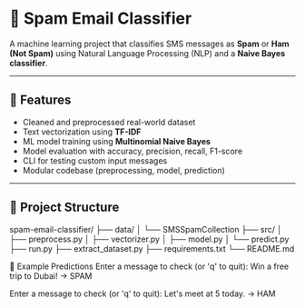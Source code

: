 # 📧 Spam Email Classifier

A machine learning project that classifies SMS messages as **Spam** or **Ham (Not Spam)** using Natural Language Processing (NLP) and a **Naive Bayes classifier**.

---

## 🚀 Features

- Cleaned and preprocessed real-world dataset
- Text vectorization using **TF-IDF**
- ML model training using **Multinomial Naive Bayes**
- Model evaluation with accuracy, precision, recall, F1-score
- CLI for testing custom input messages
- Modular codebase (preprocessing, model, prediction)

---

## 📂 Project Structure

spam-email-classifier/
├── data/
│ └── SMSSpamCollection
├── src/
│ ├── preprocess.py
│ ├── vectorizer.py
│ ├── model.py
│ └── predict.py
├── run.py
├── extract_dataset.py
├── requirements.txt
└── README.md


💬 Example Predictions
Enter a message to check (or 'q' to quit): Win a free trip to Dubai!
-> SPAM

Enter a message to check (or 'q' to quit): Let's meet at 5 today.
-> HAM

